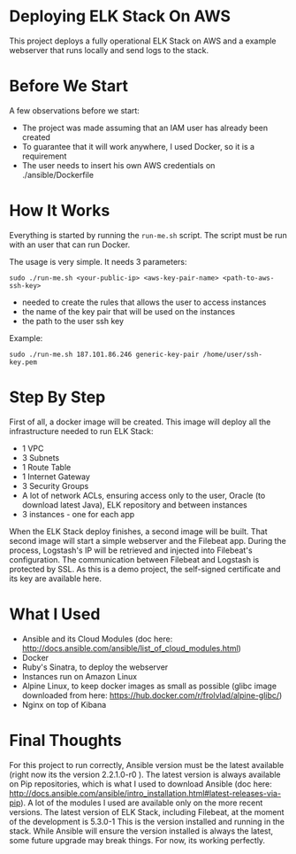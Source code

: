 Deploying ELK Stack On AWS
==========================

This project deploys a fully operational ELK Stack on AWS and a example webserver that runs locally and send logs to the stack.

Before We Start
===============

A few observations before we start:

  * The project was made assuming that an IAM user has already been created
  * To guarantee that it will work anywhere, I used Docker, so it is a requirement
  * The user needs to insert his own AWS credentials on ./ansible/Dockerfile

How It Works
============

Everything is started by running the `run-me.sh` script.
The script must be run with an user that can run Docker.

The usage is very simple. It needs 3 parameters:

```
sudo ./run-me.sh <your-public-ip> <aws-key-pair-name> <path-to-aws-ssh-key>
```

  * <your-public-ip>            needed to create the rules that allows the user to access instances
  * <aws-key-pair-name>         the name of the key pair that will be used on the instances
  * <path-to-aws-ssh-key>       the path to the user ssh key

Example:

```
sudo ./run-me.sh 187.101.86.246 generic-key-pair /home/user/ssh-key.pem
```

Step By Step
============

First of all, a docker image will be created. This image will deploy all the infrastructure needed to run ELK Stack:

  * 1 VPC
  * 3 Subnets
  * 1 Route Table
  * 1 Internet Gateway
  * 3 Security Groups
  * A lot of network ACLs, ensuring access only to the user, Oracle (to download latest Java), ELK repository and between instances
  * 3 instances - one for each app

When the ELK Stack deploy finishes, a second image will be built.
That second image will start a simple webserver and the Filebeat app.
During the process, Logstash's IP will be retrieved and injected into Filebeat's configuration.
The communication between Filebeat and Logstash is protected by SSL. As this is a demo project, the self-signed certificate and its key are available here.

What I Used
===========

  * Ansible and its Cloud Modules (doc here: http://docs.ansible.com/ansible/list_of_cloud_modules.html)
  * Docker
  * Ruby's Sinatra, to deploy the webserver
  * Instances run on Amazon Linux
  * Alpine Linux, to keep docker images as small as possible (glibc image downloaded from here: https://hub.docker.com/r/frolvlad/alpine-glibc/)
  * Nginx on top of Kibana

Final Thoughts
==============

For this project to run correctly, Ansible version must be the latest available (right now its the version 2.2.1.0-r0
). The latest version is always available on Pip repositories, which is what I used to download Ansible (doc here: http://docs.ansible.com/ansible/intro_installation.html#latest-releases-via-pip).
A lot of the modules I used are available only on the more recent versions.
The latest version of ELK Stack, including Filebeat, at the moment of the development is 5.3.0-1
This is the version installed and running in the stack.
While Ansible will ensure the version installed is always the latest, some future upgrade may break things. For now, its working perfectly.

